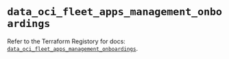 # `data_oci_fleet_apps_management_onboardings`

Refer to the Terraform Registory for docs: [`data_oci_fleet_apps_management_onboardings`](https://registry.terraform.io/providers/oracle/oci/6.18.0/docs/data-sources/fleet_apps_management_onboardings).
